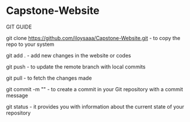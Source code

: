 # Capstone-Website

GIT GUIDE

git clone https://github.com/iloysaaa/Capstone-Website.git - to copy the repo to your system

git add . - add new changes in the website or codes

git push - to update the remote branch with local commits

git pull - to fetch the changes made 

git commit -m "<message>" - to create a commit in your Git repository with a commit message

git status -  it provides you with information about the current state of your repository
